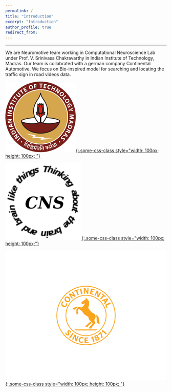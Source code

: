 ```yaml
---
permalink: /
title: "Introduction"
excerpt: "Introduction"
author_profile: true
redirect_from: 
---
```

***
We are Neuromotive team working in Computational Neuroscience Lab under Prof. V. Srinivasa Chakravarthy in Indian Institute of Technology, Madras. Our team is collabrated with a german company Continental Automotive. We focus on Bio-inspired model for searching and locating the traffic sign in road videos data.

[![test](iitm.png){:.some-css-class style="width: 100px; height: 100px; "}](https://www.iitm.ac.in/)
&nbsp;&nbsp;&nbsp;&nbsp;&nbsp;&nbsp;&nbsp;&nbsp;&nbsp;&nbsp;&nbsp;&nbsp;&nbsp;&nbsp;&nbsp;&nbsp;

[![test](cns.png){:.some-css-class style="width: 100px; height: 100px;"}](https://biotech.iitm.ac.in/Faculty/CNS_LAB/home.html)
&nbsp;&nbsp;&nbsp;&nbsp;&nbsp;&nbsp;&nbsp;&nbsp;&nbsp;&nbsp;&nbsp;&nbsp;&nbsp;&nbsp;&nbsp;&nbsp;

[![test](conti.png){:.some-css-class style="width: 100px; height: 100px; "}](https://www.continental-corporation.com/en)
<br>


  <Edit required>




